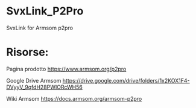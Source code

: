 # SvxLink_P2Pro
SvxLink for Armsom p2pro


# Risorse:
Pagina prodotto https://www.armsom.org/p2pro

Google Drive Armsom https://drive.google.com/drive/folders/1x2KOX1F4-DVyyV_9qfdH28PWIORcWH56

Wiki Armsom https://docs.armsom.org/armsom-p2pro
